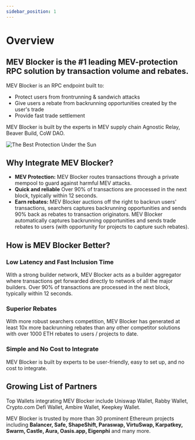 ```yaml
---
sidebar_position: 1
---
```


# Overview

## MEV Blocker is the #1 leading MEV-protection RPC solution by transaction volume and rebates.

MEV Blocker is an RPC endpoint built to:

* Protect users from frontrunning & sandwich attacks
* Give users a rebate from backrunning opportunities created by the user's trade
* Provide fast trade settlement

MEV Blocker is built by the experts in MEV supply chain Agnostic Relay, Beaver Build, CoW DAO.

![The Best Protection Under the Sun](/img/mevblocker/mevblocker_second_tag.png)

## Why Integrate MEV Blocker?

* **MEV Protection:** MEV Blocker routes transactions through a private mempool to guard against harmful MEV attacks.
* **Quick and reliable** Over 90% of transactions are processed in the next block, typically within 12 seconds.
* **Earn rebates:** MEV Blocker auctions off the right to backrun users' transactions, searchers captures backrunning opportunities and sends 90% back as rebates to transaction originators. MEV Blocker automatically captures backrunning opportunities and sends trade rebates to users (with opportunity for projects to capture such rebates).

## How is MEV Blocker Better?

### Low Latency and Fast Inclusion Time

With a strong builder network, MEV Blocker acts as a builder aggregator where transactions get forwarded directly to network of all the major builders. Over 90% of transactions are processed in the next block, typically within 12 seconds.

### Superior Rebates

With more robust searchers competition, MEV Blocker has generated at least 10x more backrunning rebates than any other competitor solutions with over 1000 ETH rebates to users / projects to date.

### Simple and No Cost to Integrate

MEV Blocker is built by experts to be user-friendly, easy to set up, and no cost to integrate.

## Growing List of Partners

Top Wallets integrating MEV Blocker include Uniswap Wallet, Rabby Wallet, Crypto.com Defi Wallet, Ambire Wallet, Keepkey Wallet.

MEV Blocker is trusted by more than 30 prominent Ethereum projects including **Balancer, Safe, ShapeShift, Paraswap, VirtuSwap, Karpatkey, Swarm, Castle, Aura, Oasis.app, Eigenphi** and many more.